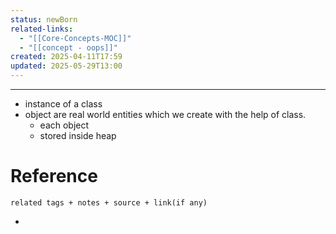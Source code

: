 ```yaml
---
status: newBorn
related-links:
  - "[[Core-Concepts-MOC]]"
  - "[[concept - oops]]"
created: 2025-04-11T17:59
updated: 2025-05-29T13:00
---
```

---

- instance of a class
- object are real world entities which we create with the help of class.
	- each object 
	- stored inside heap



# Reference
`related tags + notes + source + link(if any)`
 

- 